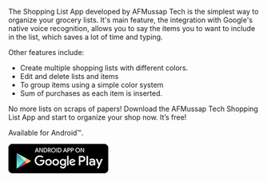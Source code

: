 The Shopping List App developed by AFMussap Tech is the simplest way to organize your grocery lists. It's main feature, the integration with Google's native voice recognition, allows you to say the items you to want to include in the list, which saves a lot of time and typing.

Other features include:
- Create multiple shopping lists with different colors.
- Edit and delete lists and items
- To group items using a simple color system
- Sum of purchases as each item is inserted.

No more lists on scraps of papers! Download the AFMussap Tech Shopping List App and start to organize your shop now. It’s free!

Available for Android™.

[![](/images/google-play-badge-200x59.png)](https://play.google.com/store/apps/details?id=mussapappsshoppinglist.fmussap.com.shoppinglist)

